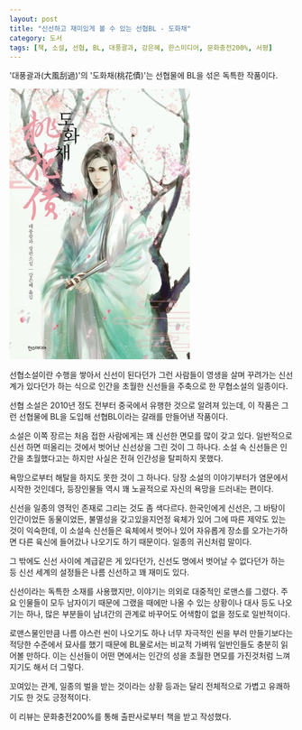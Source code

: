 ```yaml
---
layout: post
title: "신선하고 재미있게 볼 수 있는 선협BL - 도화채"
category: 도서
tags: [책, 소설, 선협, BL, 대풍괄과, 강은혜, 한스미디어, 문화충전200%, 서평]
---
```


'대풍괄과(大風刮過)'의
'도화채(桃花債)'는
선협물에 BL을 섞은 독특한 작품이다.

![표지](/images/book/taohuazhai-book-h480.jpg)

선협소설이란 수행을 쌓아서 신선이 된다던가
그런 사람들이 영생을 살며 꾸려가는 신선계가 있다던가 하는 식으로
인간을 초월한 신선들을 주축으로 한 무협소설의 일종이다.

선협 소설은 2010년 정도 전부터 중국에서 유행한 것으로 알려져 있는데,
이 작품은 그런 선협물에 BL을 도입해 선협BL이라는 갈래를 만들어낸 작품이다.

소설은 이쪽 장르는 처음 접한 사람에게는 꽤 신선한 면모를 많이 갖고 있다.
일반적으로 신선 하면 떠올리는 것에서 벗어난 신선상을 그린 것이 그 하나다.
소설 속 신선들은 인간을 초월했다고는 하지만 사실은 전혀 인간성을 탈피하지 못했다.

욕망으로부터 해탈을 하지도 못한 것이 그 하나다.
당장 소설의 이야기부터가 염문에서 시작한 것인데다,
등장인물들 역시 꽤 노골적으로 자신의 욕망을 드러내는 편이다.

신선을 일종의 영적인 존재로 그리는 것도 좀 색다르다.
한국인에게 신선은, 그 바탕이 인간이었든 동물이었든,
불멸성을 갖고있을지언정 육체가 있어 그에 따른 제약도 있는 것이 익숙한데,
이 소설속 신선들은 육체에서 벗어나 있어 자유롭게 장소를 오가는가하면
다른 육신에 들어갔나 나오기도 하기 때문이다.
일종의 귀신처럼 말이다.

그 밖에도 신선 사이에 계급같은 게 있다던가,
신선도 명에서 벗어날 수 없다던가 하는 등
신선 세계의 설정들은 나름 신선하고 꽤 재미도 있다.

신선이라는 독특한 소재를 사용했지만,
이야기는 의외로 대중적인 로맨스를 그렸다.
주요 인물들이 모두 남자이기 때문에 그랬을 때에만 나올 수 있는 상황이나 대사 등도 나오기는 하나,
많은 부분들이 남녀간의 관계로 바꾸어도 어색함이 없을 정도로 일반적이다.

로맨스물인만큼 나름 야스런 씬이 나오기도 하나
너무 자극적인 씬을 부러 만들기보다는 적당한 수준에서 묘사를 했기 때문에
BL물로서는 비교적 가벼워 일반인들도 충분히 읽어볼 만하다.
이는 신선들이 어떤 면에서는 인간의 성을 초월한 면모를 가진것처럼 느껴지기도 해서 더 그렇다.

꼬여있는 관계,
일종의 벌을 받는 것이라는 상황 등과는 달리
전체적으로 가볍고 유쾌하기도 한 것도 긍정적이다.



<div class="im im-info">
이 리뷰는 문화충전200%를 통해 출판사로부터 책을 받고 작성했다.
</div>
